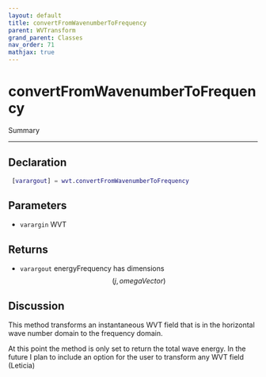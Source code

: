 ```yaml
---
layout: default
title: convertFromWavenumberToFrequency
parent: WVTransform
grand_parent: Classes
nav_order: 71
mathjax: true
---
```


#  convertFromWavenumberToFrequency

Summary


---

## Declaration
```matlab
 [varargout] = wvt.convertFromWavenumberToFrequency
```
## Parameters
+ `varargin`  WVT

## Returns
+ `varargout`  energyFrequency has dimensions $$(j,omegaVector)$$

## Discussion
This method transforms an instantaneous WVT field that is in the 
   horizontal wave number domain to the frequency domain.
 
   At this point the method is only set to return the total wave energy.
   In the future I plan to include an option for the user
   to transform any WVT field (Leticia)
 
        
